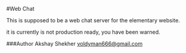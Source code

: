 #Web Chat

This is supposed to be a web chat server for the elementary website.

it is currently is not production ready, you have been warned.


###Author 
Akshay Shekher <voldyman666@gmail.com>
